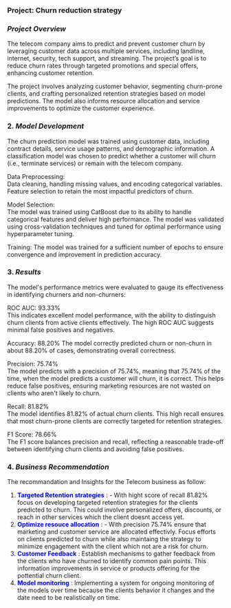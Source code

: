 ### Project:  Churn reduction strategy
### *Project Overview*  

The telecom company aims to predict and prevent customer churn by leveraging customer data across multiple services, including landline, internet, security, tech support, and streaming. The project’s goal is to reduce churn rates through targeted promotions and special offers, enhancing customer retention.  

The project involves analyzing customer behavior, segmenting churn-prone clients, and crafting personalized retention strategies based on model predictions. The model also informs resource allocation and service improvements to optimize the customer experience.  

### 2. *Model Development*  
The churn prediction model was trained using customer data, including contract details, service usage patterns, and demographic information. A classification model was chosen to predict whether a customer will churn (i.e., terminate services) or remain with the telecom company.  

Data Preprocessing:    
Data cleaning, handling missing values, and encoding categorical variables.  
Feature selection to retain the most impactful predictors of churn.  

Model Selection:  
The model was trained using CatBoost due to its ability to handle categorical features and deliver high performance.
The model was validated using cross-validation techniques and tuned for optimal performance using hyperparameter tuning.

Training:
The model was trained for a sufficient number of epochs to ensure convergence and improvement in prediction accuracy.  

### 3. *Results*  
The model's performance metrics were evaluated to gauge its effectiveness in identifying churners and non-churners:  

ROC AUC: 93.33%    
This indicates excellent model performance, with the ability to distinguish churn clients from active clients effectively. The high ROC AUC suggests minimal false positives and negatives.

Accuracy: 88.20%
The model correctly predicted churn or non-churn in about 88.20% of cases, demonstrating overall correctness.  

Precision: 75.74%  
The model predicts with a precision of 75.74%, meaning that 75.74% of the time, when the model predicts a customer will churn, it is correct. This helps reduce false positives, ensuring marketing resources are not wasted on clients who aren't likely to churn.  

Recall: 81.82%  
The model identifies 81.82% of actual churn clients. This high recall ensures that most churn-prone clients are correctly targeted for retention strategies.  

F1 Score: 78.66%  
The F1 score balances precision and recall, reflecting a reasonable trade-off between identifying churn clients and avoiding false positives.  

### 4. *Business Recommendation*
The recommandation and Insights for the Telecom business as follow:  
1) <font color='blue'> **Targeted Retention strategies** </font> : - With hight score of recall 81.82% focus on developing targeted retention strategies for the clients predicted to churn. This could involve personalized offers, discounts, or reach in other services which the client doesnt access yet.  
2) <font color='blue'> **Optimize resouce allocation** </font> : - With precision 75.74% ensure that marketing and customer service are allocated effectivly. Focus efforts on clients predicted to churn while also maintaing the strategy to minimize engagement with the client which not  are a risk for churn.  
3) <font color='blue'> **Customer Feedback** </font> : Establish mechanisms to gather feedback from the clients who have churned to identify common pain points. This information improvements in service or products offering for the pottential churn client.  
3) <font color='blue'> **Model monitoring** </font> : Implementing a system  for ongoing monitoring  of the models over time because the clients behavior it changes and the date need to be realistically on time.
